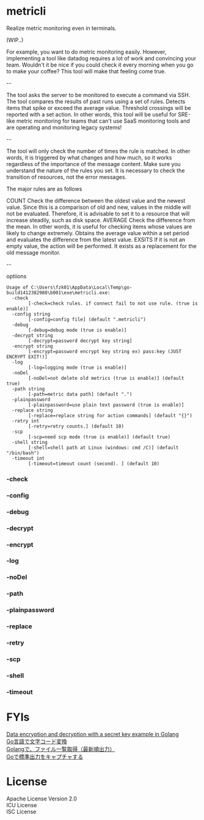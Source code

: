 # metricli

Realize metric monitoring even in terminals.

(WIP..)

For example, you want to do metric monitoring easily.
However, implementing a tool like datadog requires a lot of work and convincing your team.
Wouldn't it be nice if you could check it every morning when you go to make your coffee?
This tool will make that feeling come true.

--

The tool asks the server to be monitored to execute a command via SSH.
The tool compares the results of past runs using a set of rules.
Detects items that spike or exceed the average value.
Threshold crossings will be reported with a set action.
In other words, this tool will be useful for SRE-like metric monitoring for teams that can't use SaaS monitoring tools and are operating and monitoring legacy systems!

-- 

The tool will only check the number of times the rule is matched.
In other words, it is triggered by what changes and how much, so it works regardless of the importance of the message content.
Make sure you understand the nature of the rules you set.
It is necessary to check the transition of resources, not the error messages.

The major rules are as follows

COUNT
	Check the difference between the oldest value and the newest value.
	Since this is a comparison of old and new, values in the middle will not be evaluated.
	Therefore, it is advisable to set it to a resource that will increase steadily, such as disk space.
AVERAGE
	Check the difference from the mean. In other words, it is useful for checking items whose values are likely to change extremely.
	Obtains the average value within a set period and evaluates the difference from the latest value.
EXSITS
	If it is not an empty value, the action will be performed. It exists as a replacement for the old message monitor.

--

optiions

```
Usage of C:\Users\fzk01\AppData\Local\Temp\go-build1412382980\b001\exe\metricli.exe:
  -check
        [-check=check rules. if connect fail to not use rule. (true is enable)]
  -config string
        [-config=config file] (default ".metricli")
  -debug
        [-debug=debug mode (true is enable)]
  -decrypt string
        [-decrypt=password decrypt key string]
  -encrypt string
        [-encrypt=password encrypt key string ex) pass:key (JUST ENCRYPT EXIT!)]
  -log
        [-log=logging mode (true is enable)]
  -noDel
        [-noDel=not delete old metrics (true is enable)] (default true)
  -path string
        [-path=metric data path] (default ".")
  -plainpassword
        [-plainpassword=use plain text password (true is enable)]
  -replace string
        [-replace=replace string for action commands] (default "{}")
  -retry int
        [-retry=retry counts.] (default 10)
  -scp
        [-scp=need scp mode (true is enable)] (default true)
  -shell string
        [-shell=shell path at Linux (windows: cmd /C)] (default "/bin/bash")
  -timeout int
        [-timeout=timeout count (second). ] (default 10)
```

### -check
### -config
### -debug
### -decrypt
### -encrypt
### -log
### -noDel
### -path
### -plainpassword
### -replace
### -retry
### -scp
### -shell
### -timeout

# FYIs

[Data encryption and decryption with a secret key example in Golang](http://www.inanzzz.com/index.php/post/f3pe/data-encryption-and-decryption-with-a-secret-key-in-golang)<br>
[Go言語で文字コード変換](https://qiita.com/uchiko/items/1810ddacd23fd4d3c934)<br>
[Golangで、ファイル一覧取得（最新順出力）](https://qiita.com/shinofara/items/e5e78e6864a60dc851a6)<br>
[Goで標準出力をキャプチャする](https://journal.lampetty.net/entry/capturing-stdout-in-golang)<br>

# License

Apache License Version 2.0<br>
ICU License<br>
ISC License<br>
